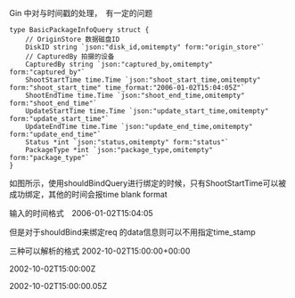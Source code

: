 Gin 中对与时间戳的处理，　有一定的问题 
 
```golang
type BasicPackageInfoQuery struct { 
    // OriginStore 数据磁盘ID 
    DiskID string `json:"disk_id,omitempty" form:"origin_store"` 
    // CapturedBy 拍摄的设备 
    CapturedBy string `json:"captured_by,omitempty" form:"captured_by"` 
    ShootStartTime time.Time `json:"shoot_start_time,omitempty" form:"shoot_start_time" time_format:"2006-01-02T15:04:05Z"` 
    ShootEndTime time.Time `json:"shoot_end_time,omitempty" form:"shoot_end_time"` 
    UpdateStartTime time.Time `json:"update_start_time,omitempty" form:"update_start_time"` 
    UpdateEndTime time.Time `json:"update_end_time,omitempty" form:"update_end_time"` 
    Status *int `json:"status,omitempty" form:"status"` 
    PackageType *int `json:"package_type,omitempty" form:"package_type"` 
} 
```
如图所示，使用shouldBindQuery进行绑定的时候，只有ShootStartTime可以被成功绑定，其他的时间会报time blank format 
 
输入的时间格式　2006-01-02T15:04:05 
 
但是对于shouldBind来绑定req 的data信息则可以不用指定time_stamp 
 
 
三种可以解析的格式 
2002-10-02T15:00:00+00:00 
 
 
2002-10-02T15:00:00Z 
 
 
2002-10-02T15:00:00.05Z 
